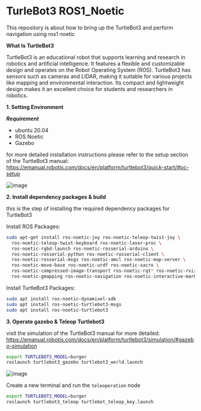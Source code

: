 # TurleBot3 ROS1_Noetic

This repository is about how to bring up the TurtleBot3 and perform navigation using ros1 noetic

**What Is TurtleBot3**

TurtleBot3 is an educational robot that supports learning and research in robotics and artificial intelligence. It features a flexible and customizable design and operates on the Robot Operating System (ROS). TurtleBot3 has sensors such as cameras and LIDAR, making it suitable for various projects like mapping and environmental interaction. Its compact and lightweight design makes it an excellent choice for students and researchers in robotics.
 
**1. Setting Environment**

***Requirement***
- ubuntu 20.04
- ROS Noetic
- Gazebo
  
for more detailed installation instructions please refer to the setup section of the TurtleBot3 manual: https://emanual.robotis.com/docs/en/platform/turtlebot3/quick-start/#pc-setup

![image](https://github.com/user-attachments/assets/41d313c3-f765-4447-bef4-559f8f56c538)

**2. Install dependency packages & build**

this is the step of installing the required dependency packages for TurtleBot3

Install ROS Packages:

```bash
sudo apt-get install ros-noetic-joy ros-noetic-teleop-twist-joy \
  ros-noetic-teleop-twist-keyboard ros-noetic-laser-proc \
  ros-noetic-rgbd-launch ros-noetic-rosserial-arduino \
  ros-noetic-rosserial-python ros-noetic-rosserial-client \
  ros-noetic-rosserial-msgs ros-noetic-amcl ros-noetic-map-server \
  ros-noetic-move-base ros-noetic-urdf ros-noetic-xacro \
  ros-noetic-compressed-image-transport ros-noetic-rqt* ros-noetic-rviz \
  ros-noetic-gmapping ros-noetic-navigation ros-noetic-interactive-markers
```

Install TurtleBot3 Packages:

```bash
sudo apt install ros-noetic-dynamixel-sdk
sudo apt install ros-noetic-turtlebot3-msgs
sudo apt install ros-noetic-turtlebot3
```
**3. Operate gazebo & Teleop Turtlebot3**

visit the simulation of the TurtleBot3 manual for more detailed: https://emanual.robotis.com/docs/en/platform/turtlebot3/simulation/#gazebo-simulation

```bash
export TURTLEBOT3_MODEL=burger
roslaunch turtlebot3_gazebo turtlebot3_world.launch
```

![image](https://github.com/user-attachments/assets/3e15cbe1-8f84-4f52-99b7-59d55b4ea484)

Create a new terminal and run the ``teleoperation`` node

```bash
export TURTLEBOT3_MODEL=burger
roslaunch turtlebot3_teleop turtlebot_teleop_key.launch
```
